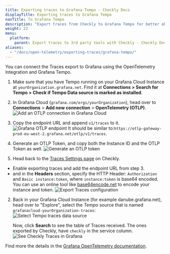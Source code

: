 ```yaml
---
title: Exporting traces to Grafana Tempo - Checkly Docs
displayTitle: Exporting traces to Grafana Tempo
navTitle: To Grafana Tempo
description: "Export traces from Checkly to Grafana Tempo for better observability."
weight: 22
menu:
  platform:
    parent: Export traces to 3rd party tools with Checkly - Checkly Docs
aliases:
  - "/docs/open-telemetry/exporting-traces/grafana-tempo/"
---
```

You can connect the Traces export to Grafana using the OpenTelemetry Integration and Grafana Tempo.

1. Make sure that you have Tempo running on your Grafana Cloud Instance at `yourOrganization.grafana.net`. Find it at **Connections > Search for Tempo > Check if Tempo Data source is marked as installed**.
   
1. In Grafana Cloud (`grafana.com/orgs/yourOrganization`), head over to **Connections** > **Add new connection** > **OpenTelemetry (OTLP)**.
  ![Add an OTLP connection in Grafana Cloud](/docs/images/otel/export-traces/grafana-cloud-opentelemetry.png)

1. Copy the endpoint URL and append `v1/traces` to it.
  ![Grafana OTLP endpoint](/docs/images/otel/export-traces/grafana-otlp-endpoint-config.png)
  It should be similar to:`https://otlp-gateway-prod-eu-west-2.grafana.net/otlp/v1/traces`.
   
1. Generate an OTLP Token, and copy both the Instance ID and the OTLP Token as well.
  ![Generate an OTLP token](/docs/images/otel/export-traces/create-otlp-token-grafana.png)

1. Head back to the [Traces Settings page](https://app.checklyhq.com/settings/account/traces) on Checkly.

  * Enable exporting traces and add the endpoint URL from step 3.
  * and in the **Headers** section, specify the HTTP Header:  `Authorization` and `Basic instance:token`, where `instance:token` is base64 encoded.
    You can use an online tool like [base64encode.net](https://www.base64encode.net/)
   to encode your instance and token.
    ![Export Traces configuration](/docs/images/otel/export-traces/export-traces-to-grafana-config.png)

2. Back in your Grafana Cloud Instance (for example danube.grafana.net), head over to "Explore", select the *Tempo* source that is named `grafanacloud-yourOrganization-traces`:
  ![Select Tempo traces data source](/docs/images/otel/export-traces/grafana-cloud-tempo-source.png)

    Now, click **Search** to see the table of Traces received. The ones exported by Checkly, have `checkly` in the service column.
    ![See Checkly Traces in Grafana](/docs/images/otel/export-traces/grafana-explore-checkly-traces.png)


Find more the details in the [Grafana OpenTelemetry documentation](https://grafana.com/docs/grafana-cloud/send-data/otlp/send-data-otlp/?pg=traces&plcmt=hero-btn-2#before-you-begin).
